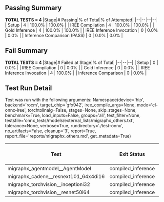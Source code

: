## Passing Summary

**TOTAL TESTS = 4**
|Stage|# Passing|% of Total|% of Attempted|
|--|--|--|--|
| Setup | 4 | 100.0% | 100.0% |
| IREE Compilation | 4 | 100.0% | 100.0% |
| Gold Inference | 4 | 100.0% | 100.0% |
| IREE Inference Invocation | 0 | 0.0% | 0.0% |
| Inference Comparison (PASS) | 0 | 0.0% | 0.0% |
## Fail Summary

**TOTAL TESTS = 4**
|Stage|# Failed at Stage|% of Total|
|--|--|--|
| Setup | 0 | 0.0% |
| IREE Compilation | 0 | 0.0% |
| Gold Inference | 0 | 0.0% |
| IREE Inference Invocation | 4 | 100.0% |
| Inference Comparison | 0 | 0.0% |
## Test Run Detail
Test was run with the following arguments:
Namespace(device='hip', backend='rocm', target_chip='gfx942', iree_compile_args=None, mode='cl-onnx-iree', torchtolinalg=False, stages=None, skip_stages=None, benchmark=True, load_inputs=False, groups='all', test_filter=None, testsfile='onnx_tests/models/external_lists/migraphx_others.txt', tolerance=None, verbose=True, rundirectory='./test-onnx', no_artifacts=False, cleanup='3', report=True, report_file='reports/migraphx_others.md', get_metadata=True)

| Test | Exit Status | Mean Benchmark Time (ms) | Notes |
|--|--|--|--|
| migraphx_agentmodel__AgentModel | compiled_inference | None | |
| migraphx_cadene__resnext101_64x4di16 | compiled_inference | None | |
| migraphx_torchvision__inceptioni32 | compiled_inference | None | |
| migraphx_torchvision__resnet50i64 | compiled_inference | None | |
